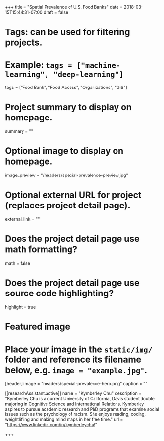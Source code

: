 +++
title = "Spatial Prevalence of U.S. Food Banks"
date = 2018-03-15T15:44:31-07:00
draft = false

# Tags: can be used for filtering projects.
# Example: `tags = ["machine-learning", "deep-learning"]`
tags = ["Food Bank", "Food Access", "Organizations", "GIS"]

# Project summary to display on homepage.
summary = ""

# Optional image to display on homepage.
image_preview = "/headers/special-prevalence-preview.jpg"

# Optional external URL for project (replaces project detail page).
external_link = ""

# Does the project detail page use math formatting?
math = false

# Does the project detail page use source code highlighting?
highlight = true

# Featured image
# Place your image in the `static/img/` folder and reference its filename below, e.g. `image = "example.jpg"`.
[header]
image = "headers/special-prevalence-hero.png"
caption = ""

[[researchAssistant.active]]
	name = "Kymberley Chu"
	description = "Kymberley Chu is a current University of California, Davis student double majoring in Cognitive Science and International Relations. Kymberley aspires to pursue academic research and PhD programs that examine social issues such as the psychology of racism. She enjoys reading, coding, weightlifting and making mind maps in her free time."
    url = "https://www.linkedin.com/in/kymberleychu/"

+++
